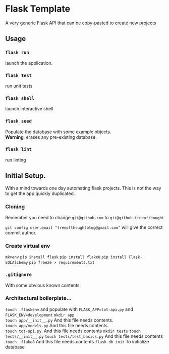 # Flask Template
A very generic Flask API that can be copy-pasted to create new projects

## Usage
### `flask run` 
launch the application.

### `flask test`
run unit tests

### `flask shell`
launch interactive shell

### `flask seed`
Populate the database with some example objects.  
**Warning**, erases any pre-existing database.

### `flask lint`
run linting

## Initial Setup.
With a mind towards one day automating flask projects. This is not the way to get the app quickly duplicated.

### Cloning
Remember you need to change `git@github.com` to `git@github-treeofthought`

`git config user.email "treeofthoughtblog@gmail.com"` will give the correct commit author.

### Create virtual env
`mkvenv`
`pip install flask`
`pip install flake8`
`pip install Flask-SQLAlchemy`
`pip freeze > requirements.txt`

### `.gitignore`
With some obvious known contents.

### Architectural boilerplate...
`touch .flaskenv` and populate with `FLASK_APP=tot-api.py` and `FLASK_ENV=development`
`mkdir app`  
`touch app/__init__.py` And this file needs contents.  
`touch app/models.py` And this file needs contents.  
`touch tot-api.py`. And this file needs contents
`mkdir tests`
`touch tests/__init__.py`
`touch tests/test_basics.py` And this file needs contents
`touch .flake8` And this file needs contents
`flask db init` To initialize database
